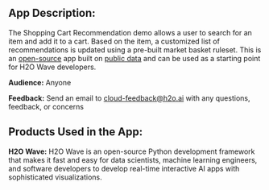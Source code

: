 ## App Description:

The Shopping Cart Recommendation demo allows a user to search for an item and add it to a cart. Based on the item, a customized list of recommendations is updated using a pre-built market basket ruleset. This is an [open-source](https://github.com/h2oai/wave-apps/tree/main/shopping-cart-recommendations) app built on [public data](https://www.kaggle.com/c/instacart-market-basket-analysis) and can be used as a starting point for H2O Wave developers.

**Audience:** Anyone

**Feedback:** Send an email to cloud-feedback@h2o.ai with any questions, feedback, or concerns

## Products Used in the App:

**H2O Wave:** H2O Wave is an open-source Python development framework that makes it fast and easy for data scientists, machine learning engineers, and software developers to develop real-time interactive AI apps with sophisticated visualizations.
